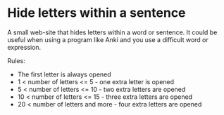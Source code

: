 # Hide letters within a sentence

A small web-site that hides letters within a word or sentence. It could be useful when using a program like Anki and you use a  difficult word or expression.

Rules:
* The first letter is always opened
* 1 < number of letters <= 5 - one extra letter is opened
* 5 < number of letters <= 10 - two extra letters are opened
* 10 < number of letters <= 15 - three extra letters are opened
* 20 < number of letters and more - four extra letters are opened
